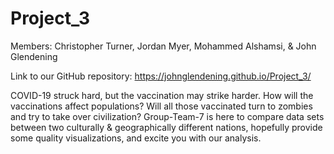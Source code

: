 # Project_3

Members:
Christopher Turner,
Jordan Myer,
Mohammed Alshamsi, &
John Glendening

Link to our GitHub repository: https://johnglendening.github.io/Project_3/

COVID-19 struck hard, but the vaccination may strike harder. How will the vaccinations affect populations? Will all those vaccinated turn to zombies and try to take over civilization? Group-Team-7 is here to compare data sets between two culturally & geographically different nations, hopefully provide some quality visualizations, and excite you with our analysis.


